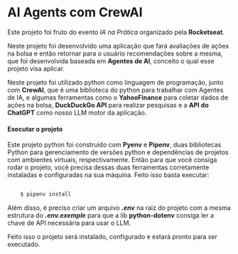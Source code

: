 # AI Agents com CrewAI

Este projeto foi fruto do evento _IA na Prática_ organizado pela **Rocketseat**.

Neste projeto foi desenvolvido uma aplicação que fará avaliações de ações na bolsa
e então retornar para o usuário recomendações sobre a mesma, que foi desenvolvida
baseada em **Agentes de AI**, conceito o qual esse projeto visa aplicar.

Neste projeto foi utilizado python como linguagem de programação, junto com **CrewAI**,
que é uma biblioteca do python para trabalhar com Agentes de IA, e algumas ferramentas
como o **YahooFinance** para coletar dados de ações na bolsa, **DuckDuckGo API** para realizar 
pesquisas e a **API do ChatGPT** como nosso LLM motor da aplicação.

#### Executar o projeto

Este projeto python foi construído com **Pyenv** e **Pipenv**, duas bibliotecas Python 
para gerenciamento de versões python e dependências de projetos com ambientes virtuais, 
respectivamente. Então para que você consiga rodar o projeto, você precisa dessas duas 
ferramentas corretamente instaladas e configuradas na sua máquina. Feito isso basta 
executar:

```python

    $ pipenv install

```

Além disso, é preciso criar um arquivo ***.env*** na raiz do projeto com a mesma estrutura do ***.env.exemple*** 
para que a lib **python-dotenv** consiga ler a chave de API necessária para usar o LLM.

Feito isso o projeto será instalado, configurado e estará pronto para ser executado.